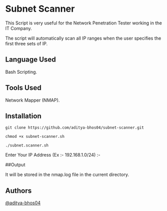 # Subnet Scanner

This Script is very useful for the Network Penetration Tester working in the IT Company.

The script will automatically scan all IP ranges when the user specifies the first three sets of IP.




## Language Used

Bash Scripting.
## Tools Used

Network Mapper (NMAP).
## Installation
 
`git clone https://github.com/aditya-bhos04/subnet-scanner.git`

`chmod +x subnet-scanner.sh`

`./subnet.scanner.sh`

Enter Your IP Address (Ex :- 192.168.1.0/24) :- 

##Output

It will be stored in the nmap.log file in the current directory.

## Authors

[@aditya-bhos04](https://www.github.com/aditya-bhos04)

